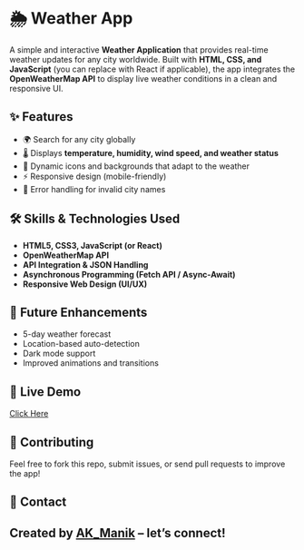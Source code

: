 # 🌦️ Weather App

A simple and interactive **Weather Application** that provides real-time weather updates for any city worldwide. Built with **HTML, CSS, and JavaScript** (you can replace with React if applicable), the app integrates the **OpenWeatherMap API** to display live weather conditions in a clean and responsive UI.

## ✨ Features

* 🌍 Search for any city globally
* 🌡️ Displays **temperature, humidity, wind speed, and weather status**
* 🎨 Dynamic icons and backgrounds that adapt to the weather
* ⚡ Responsive design (mobile-friendly)
* 🚫 Error handling for invalid city names

## 🛠️ Skills & Technologies Used

* **HTML5, CSS3, JavaScript (or React)**
* **OpenWeatherMap API**
* **API Integration & JSON Handling**
* **Asynchronous Programming (Fetch API / Async-Await)**
* **Responsive Web Design (UI/UX)**

## 🚀 Future Enhancements

* 5-day weather forecast
* Location-based auto-detection
* Dark mode support
* Improved animations and transitions

## 🔗 Live Demo

[Click Here ](https://www.linkedin.com/in/ashish-manik-15022005ak/)

## 🤝 Contributing

Feel free to fork this repo, submit issues, or send pull requests to improve the app!


## 📧 Contact  
Created by **[AK_Manik](https://www.linkedin.com/in/ashish-manik-15022005ak/)** – let’s connect!
---
